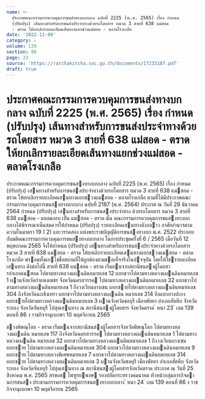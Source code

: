 ```yaml
---
name: >-
  ประกาศคณะกรรมการควบคุมการขนส่งทางบกกลาง ฉบับที่ 2225 (พ.ศ. 2565) เรื่อง กำหนด
  (ปรับปรุง) เส้นทางสำหรับการขนส่งประจำทางด้วยรถโดยสาร หมวด 3 สายที่ 638 แม่สอด
  - ตราด ให้ยกเลิกรายละเอียดเส้นทางแยกช่วงแม่สอด - ตลาดโรงเกลือ
date: '2022-11-09'
category: ง
volume: 139
section: 86
page: 23
source: 'https://ratchakitcha.soc.go.th/documents/17233187.pdf'
draft: true
---
```


# ประกาศคณะกรรมการควบคุมการขนส่งทางบกกลาง ฉบับที่ 2225 (พ.ศ. 2565) เรื่อง กำหนด (ปรับปรุง) เส้นทางสำหรับการขนส่งประจำทางด้วยรถโดยสาร หมวด 3 สายที่ 638 แม่สอด - ตราด ให้ยกเลิกรายละเอียดเส้นทางแยกช่วงแม่สอด - ตลาดโรงเกลือ

ประกาศคณะกรรมการควบคุมการขนสงทางบกกลาง ฉบับที่ 2225 (พ.ศ. 2565) เรื่อง กําหนด (ปรับปรุง) เสนทางสําหรับการขนสงประจําทางด้วยรถโดยสาร หมวด 3 สายที่ 638 แมสอด - ตราด ให้ยกเลิกรายละเอียดเสนทางแยกชวงแมสอด - ตลาดโรงเกลือ ตามที่ได้มีประกาศคณะกรรมการควบคุมการขนสงทางบกกลาง ฉบับที่ 2187 (พ.ศ. 2564) ประกาศ ณ วันที่ 29 ธันวาคม 2564 กําหนด (ปรับปรุง) เสนทางสําหรับการขนสงประจําทาง ด้วยรถโดยสาร หมวด 3 สายที่ 638 แมสอด - แหลมงอบ เป็น แมสอด - ตราด นั้น คณะกรรมการควบคุมการขนสงทางบกกลางได้พิจารณาเห็นสมควรให้กําหนด (ปรับปรุง) รายละเอียดเสนทางดังกลาว อาศัยอํานาจตามความในมาตรา 19 ( 2) และวรรคสอง แห่งพระราชบัญญัติการขนสงทางบก พ.ศ. 2522 ประกอบกับมติคณะกรรมการควบคุมการขนสงทางบกกลาง ในการประชุมครั้งที่ 6 / 2565 เมื่อวันที่ 12 พฤษภาคม 2565 จึงให้กําหนด (ปรับปรุง) เสนทางสําหรับการขนสงประจําทางด้วยรถโดยสาร หมวด 3 สายที่ 638 แมสอด - ตราด ให้ยกเลิกรายละเอียดเสนทางแยกชวงแมสอด - ตลาดโรงเกลือ พรอมทั้งแกไขชื่อสถานที่ให้ถูกต้องตามขอเท็จจริงในปจจุบัน โดยให้ใชรายละเอียดเสนทาง ดังต่อไปนี้ สายที่ 638 แมสอด - ตราด เริ่มตนจากสถานีขนสงผู้โดยสารอําเภอแมสอด ไปตามทางหลวงแผนดินหมายเลข 12 แยกขวาไปตามทางหลวงแผนดินหมายเลข 1 ผานจังหวัดกําแพงเพชร จังหวัดนครสวรรค ไปตามทางหลวงแผนดินหมายเลข 32 แยกขวาไปตามทางหลวงแผนดินหมายเลข 1 ถึงวงเวียนบางเขน แยกซายไปตามทางหลวงแผนดินหมายเลข 304 ถึงจังหวัดฉะเชิงเทรา แยกขวาไปตามทางหลวงแผนดิน หมายเลข 314 ถึงแยกบางปะกง แยกซายไปตามทางหลวงแผนดินหมายเลข 3 ผานจังหวัดชลบุรี เมืองพัทยา อําเภอสัตหีบ จังหวัดระยอง จังหวัดจันทบุรี ไปสุดเสนทาง ณ สถานีขนสงผู้โดยสาร จังหวัดตราด ้ หนา 23 ่ เลม 139 ตอนที่ 86 ง ราชกิจจานุเบกษา 10 พฤศจิกายน 2565

ชวงพิษณุโลก - ตราด เริ่มตนจากสถานีขนสงผู้โดยสารจังหวัดพิษณุโลก ไปตามทางหลวงแผนดิน หมายเลข 117 ถึงจังหวัดนครสวรรค ไปตามทางหลวงแผนดินหมายเลข 1 ไปตามทางหลวงแผนดิน หมายเลข 32 แยกขวาไปตามทางหลวงแผนดินหมายเลข 1 ถึงวงเวียนบางเขน แยกซาย ไปตามทางหลวงแผนดินหมายเลข 304 แยกขวาไปตามทางหลวงแผนดินหมายเลข 9 แยกซาย ไปตามทางหลวงพิเศษหมายเลข 7 แยกขวาไปตามทางหลวงแผนดินหมายเลข 314 แยกซาย ไปตามทางหลวงแผนดินหมายเลข 3 ผานจังหวัดชลบุรี เมืองพัทยา อําเภอสัตหีบ จังหวัดระยอง จังหวัดจันทบุรี ไปสุดเสนทาง ณ สถานีขนสงผู้โดยสารจังหวัดตราด ประกาศ ณ วันที่ 25 สิงหาคม พ.ศ. 2565 สรพงศ ไพฑูรยพงษ รองปลัดกระทรวงคมนาคม หัวหน้ากลุ่มภารกิจดานการขนสง ประธานกรรมการควบคุมการขนสงทางบกกลาง ้ หนา 24 ่ เลม 139 ตอนที่ 86 ง ราชกิจจานุเบกษา 10 พฤศจิกายน 2565
